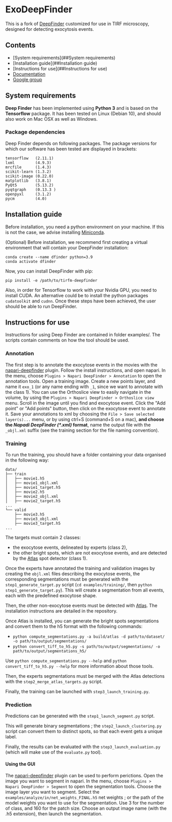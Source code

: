 # ExoDeepFinder

This is a fork of [DeepFinder](https://github.com/deep-finder/cryoet-deepfinder) customized for use in TIRF microscopy, designed for detecting exocytosis events. 

## Contents
- [System requirements](##System requirements)
- [Installation guide](##Installation guide)
- [Instructions for use](##Instructions for use)
- [Documentation](https://cryoet-deepfinder.readthedocs.io/en/latest/)
- [Google group](https://groups.google.com/g/deepfinder)

## System requirements
**Deep Finder** has been implemented using **Python 3** and is based on the **Tensorflow** package. It has been tested on Linux (Debian 10), and should also work on Mac OSX as well as Windows.

### Package dependencies
Deep Finder depends on following packages. The package versions for which our software has been tested are displayed in brackets:
```
tensorflow   (2.11.1)
lxml         (4.9.3)
mrcfile      (1.4.3)
scikit-learn (1.3.2)
scikit-image (0.22.0)
matplotlib   (3.8.1)
PyQt5        (5.13.2)
pyqtgraph    (0.13.3 )
openpyxl     (3.1.2)
pycm         (4.0)
```

## Installation guide
Before installation, you need a python environment on your machine. 
If this is not the case, we advise installing [Miniconda](https://docs.conda.io/en/latest/miniconda.html).

(Optional) Before installation, we recommend first creating a virtual environment that will contain your DeepFinder installation:
```
conda create --name dfinder python=3.9
conda activate dfinder
```

Now, you can install DeepFinder with pip:
```
pip install -e /path/to/tirfm-deepfinder
```

Also, in order for Tensorflow to work with your Nvidia GPU, you need to install CUDA. 
An alternative could be to install the python packages `cudatoolkit` and `cudnn`.
Once these steps have been achieved, the user should be able to run DeepFinder.

## Instructions for use

Instructions for using Deep Finder are contained in folder examples/. The scripts contain comments on how the tool should be used.

### Annotation

The first step is to annotate the exocytose events in the movies with the [napari-deepfinder](https://github.com/deep-finder/napari-deepfinder) plugin.
Follow the install instructions, and open napari.
In the menu, choose `Plugins > Napari DeepFinder > Annotation`  to open the annotation tools.
Open a training image.
Create a new points layer, and name it `exo_1` (or any name ending with `_1`, since we want to annotate with the class 1).
You can use the Orthoslice view to easily navigate in the volume, by using the `Plugins > Napari DeepFinder > Orthoslice view` menu.
Scroll in the image until you find and exocytose event.
Click the "Add point" or "Add points" button, then click on the exocytose event to annotate it.
Save your annotations to xml by choosing the `File > Save selected layer(s)...` menu, or by using ctrl+S (command+S on a mac), **and choose the *Napadi DeepFinder (\*.xml)* format**, name the output file with the `_objl.xml` suffix (see the training section for the file naming convention).

### Training

To run the training, you should have a folder containing your data organised in the following way:

```
data/
├── train
│   ├── movie1.h5
│   ├── movie1_objl.xml
│   ├── movie1_target.h5
│   ├── movie2.h5
│   ├── movie2_objl.xml
│   ├── movie2_target.h5
...
└── valid
    ├── movie3.h5
    ├── movie3_objl.xml
    ├── movie3_target.h5
...
```

The targets must contain 2 classes:
- the exocytose events, delineated by experts (class 2),
- the other bright spots, which are not exocytose events, and are detected by the [Atlas](https://gitlab.inria.fr/serpico/atlas) spot detector (class 1).

Once the experts have annotated the training and validation images by creating the `objl.xml` files describing the exocytose events, the corresponding segmentations must be generated with the `step1_generate_target.py` script (`cd examples/training/`, then `python step1_generate_target.py`). This will create a segmentation from all events, each with the predefined exocytose shape.

Then, the other non-exocytose events must be detected with [Atlas](https://gitlab.inria.fr/serpico/atlas). The installation instructions are detailed in the repository.

Once Atlas is installed, you can generate the bright spots segmentations and convert them to the h5 format with the following commands:
- `python compute_segmentations.py -a build/atlas -d path/to/dataset/ -o path/to/output/segmentations/`
- `python convert_tiff_to_h5.py -s path/to/output/segmentations/ -o path/to/output/segmentations_h5/`

Use `python compute_segmentations.py --help` and `python convert_tiff_to_h5.py --help` for more information about those tools.

Then, the experts segmentations must be merged with the Atlas detections with the `step2_merge_atlas_targets.py` script.

Finally, the training can be launched with `step3_launch_training.py`.

### Prediction

Predictions can be generated with the `step1_launch_segment.py` script. 

This will generate binary segmentations ; the `step2_launch_clustering.py` script can convert them to distinct spots, so that each event gets a unique label.

Finally, the results can be evaluated with the `step3_launch_evaluation.py` (which will make use of the `evaluate.py` tool).

#### Using the GUI

The [napari-deepfinder](https://github.com/deep-finder/napari-deepfinder) plugin can be used to perform perictions.
Open the image you want to segment in napari.
In the menu, choose `Plugins > Napari DeepFinder > Segment`  to open the segmentation tools.
Choose the image layer you want to segment.
Select the `examples/analyze/in/net_weights_FINAL.h5` net weights ; or the path of the model weights you want to use for the segmentation.
Use 3 for the number of class, and 160 for the patch size.
Choose an output image name (with the .h5 extension), then launch the segmentation.